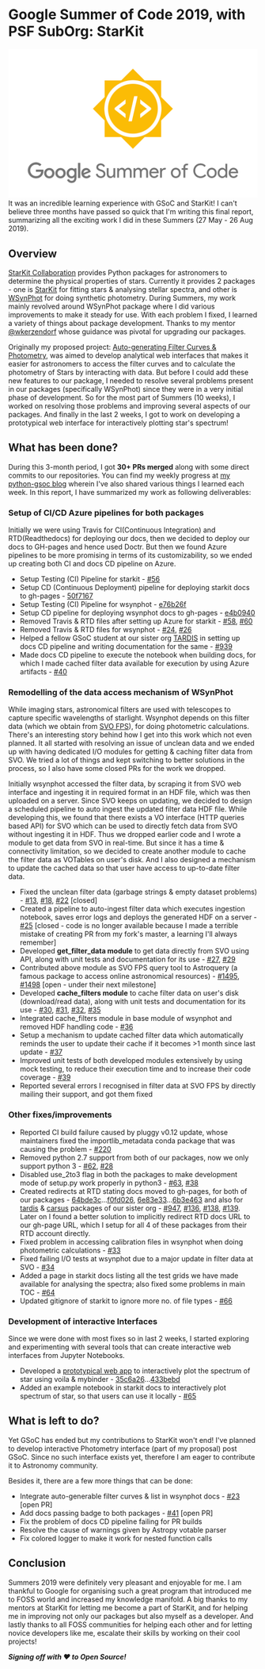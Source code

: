 # Google Summer of Code 2019, with PSF SubOrg: StarKit
![gsoc](gsoc_logo.png)
It was an incredible learning experience with GSoC and StarKit! I can't believe three months have passed so quick that I'm writing this final report, summarizing all the exciting work I did in these Summers (27 May - 26 Aug 2019).


## Overview
[StarKit Collaboration](https://github.com/starkit) provides Python packages for astronomers to determine the physical properties of stars. Currently it provides 2 packages - one is [StarKit](https://github.com/starkit/starkit) for fitting stars & analysing stellar spectra, and other is [WSynPhot](https://github.com/starkit/wsynphot) for doing synthetic photometry. During Summers, my work mainly revolved around WSynPhot package where I did various improvements to make it steady for use. With each problem I fixed, I learned a variety of things about package development. Thanks to my mentor [@wkerzendorf](https://github.com/wkerzendorf) whose guidance was pivotal for upgrading our packages.

Originally my proposed project: [Auto-generating Filter Curves & Photometry](https://summerofcode.withgoogle.com/projects/#5799260895838208), was aimed to develop analytical web interfaces that makes it easier for astronomers to access the filter curves and to calculate the photometry of Stars by interacting with data. But before I could add these new features to our package, I needed to resolve several problems present in our packages (specifically WSynPhot) since they were in a very initial phase of development. So for the most part of Summers (10 weeks), I worked on resolving those problems and improving several aspects of our packages. And finally in the last 2 weeks, I got to work on developing a prototypical web interface for interactively plotting star's spectrum!


## What has been done?
During this 3-month period, I got **30+ PRs merged** along with some direct commits to our repositories. You can find my weekly progress at [my python-gsoc blog](https://blogs.python-gsoc.org/en/jaladh-singhals-blog/) wherein I've also shared various things I learned each week. In this report, I have summarized my work as following deliverables:

### Setup of CI/CD Azure pipelines for both packages
Initially we were using Travis for CI(Continuous Integration) and RTD(Readthedocs) for deploying our docs, then we decided to deploy our docs to GH-pages and hence used Doctr. But then we found Azure pipelines to be more promising in terms of its customizability, so we ended up creating both CI and docs CD pipeline on Azure.
- Setup Testing (CI) Pipeline for starkit - [#56](https://github.com/starkit/starkit/pull/56)
- Setup CD (Continuous Deployment) pipeline for deploying starkit docs to gh-pages - [50f7167](https://github.com/starkit/starkit/commit/50f71671710101e2128f0c210a4fd92d80faf647)
- Setup Testing (CI) Pipeline for wsynphot - [e76b26f](https://github.com/starkit/wsynphot/commit/e76b26ffba78fab65c47d322cf77f2e97f60a344)
- Setup CD pipeline for deploying wsynphot docs to gh-pages - [e4b0940](https://github.com/starkit/wsynphot/commit/e4b09404186f948b9768b0f939f53e07bd5b4f22)
- Removed Travis & RTD files after setting up Azure for starkit - [#58](https://github.com/starkit/starkit/pull/58), [#60](https://github.com/starkit/starkit/pull/60)
- Removed Travis & RTD files for wsynphot - [#24](https://github.com/starkit/wsynphot/pull/24), [#26](https://github.com/starkit/wsynphot/pull/26)
- Helped a fellow GSoC student at our sister org [TARDIS](https://github.com/tardis-sn) in setting up docs CD pipeline and writing documentation for the same - [#939](https://github.com/tardis-sn/tardis/pull/939)
- Made docs CD pipeline to execute the notebook when building docs, for which I made cached filter data available for execution by using Azure artifacts - [#40](https://github.com/starkit/wsynphot/pull/40)


### Remodelling of the data access mechanism of WSynPhot
While imaging stars, astronomical filters are used with telescopes to capture specific wavelengths of starlight. Wsynphot depends on this filter data (which we obtain from [SVO FPS](http://svo2.cab.inta-csic.es/theory/fps/)), for doing photometric calculations. There's an interesting story behind how I get into this work which not even planned. It all started with resolving an issue of unclean data and we ended up with having dedicated I/O modules for getting & caching filter data from SVO. We tried a lot of things and kept switching to better solutions in the process, so I also have some closed PRs for the work we dropped.

Initially wsynphot accessed the filter data, by scraping it from SVO web interface and ingesting it in required format in an HDF file, which was then uploaded on a server. Since SVO keeps on updating, we decided to design a scheduled pipeline to auto ingest the updated filter data HDF file. While developing this, we found that there exists a VO interface (HTTP queries based API) for SVO which can be used to directly fetch data from SVO without ingesting it in HDF. Thus we dropped earlier code and I wrote a module to get data from SVO in real-time. But since it has a time & connectivity limitation, so we decided to create another module to cache the filter data as VOTables on user's disk. And I also designed a mechanism to update the cached data so that user have access to up-to-date filter data.
- Fixed the unclean filter data (garbage strings & empty dataset problems) - [#13](https://github.com/starkit/wsynphot/issues/13), [#18](https://github.com/starkit/wsynphot/pull/18), [#22](https://github.com/starkit/wsynphot/pull/22) [closed]
- Created a pipeline to auto-ingest filter data which executes ingestion notebook, saves error logs and deploys the generated HDF on a server - [#25](https://github.com/starkit/wsynphot/pull/25) [closed - code is no longer available because I made a terrible mistake of creating PR from my fork's master, a learning I'll always remember]
- Developed **get_filter_data module** to get data directly from SVO using API, along with unit tests and documentation for its use - [#27](https://github.com/starkit/wsynphot/pull/27), [#29](https://github.com/starkit/wsynphot/pull/29)
- Contributed above module as SVO FPS query tool to Astroquery (a famous package to access online astronomical resources) - [#1495](https://github.com/astropy/astroquery/issues/1495), [#1498](https://github.com/astropy/astroquery/pull/1498) [open - under their next milestone]
- Developed **cache_filters module** to cache filter data on user's disk (download/read data), along with unit tests and documentation for its use - [#30](https://github.com/starkit/wsynphot/pull/30), [#31](https://github.com/starkit/wsynphot/pull/31), [#32](https://github.com/starkit/wsynphot/pull/32), [#35](https://github.com/starkit/wsynphot/pull/35)
- Integrated cache_filters module in base module of wsynphot and removed HDF handling code - [#36](https://github.com/starkit/wsynphot/pull/36)
- Setup a mechanism to update cached filter data which automatically reminds the user to update their cache if it becomes >1 month since last update - [#37](https://github.com/starkit/wsynphot/pull/37)
- Improved unit tests of both developed modules extensively by using mock testing, to reduce their execution time and to increase their code coverage - [#39](https://github.com/starkit/wsynphot/pull/39)
- Reported several errors I recognised in filter data at SVO FPS by directly mailing their support, and got them fixed


### Other fixes/improvements
- Reported CI build failure caused by pluggy v0.12 update, whose maintainers fixed the importlib_metadata conda package that was causing the problem - [#220](https://github.com/pytest-dev/pluggy/issues/220)
- Removed python 2.7 support from both of our packages, now we only support python 3 - [#62](https://github.com/starkit/starkit/pull/62), [#28](https://github.com/starkit/wsynphot/pull/28)
- Disabled use_2to3 flag in both the packages to make development mode of setup.py work properly in python3 - [#63](https://github.com/starkit/starkit/pull/63), [#38](https://github.com/starkit/wsynphot/pull/38)
- Created redirects at RTD stating docs moved to gh-pages, for both of our packages - [64bde3c](https://github.com/starkit/starkit/commit/64bde3c225f4fec3c78c7edcc2ea349b5e57c063)...[f0fd026](https://github.com/starkit/starkit/commit/f0fd026f9e4012eeaa880b51ae0abba2dddcf4d7), [6e83e33](https://github.com/starkit/wsynphot/commit/6e83e337a451738c4b2ba896cf3d06b29333e206)...[6b3e463](https://github.com/starkit/wsynphot/commit/6b3e463983a077529d6686fd8dec217af71c9071) and also for [tardis](https://github.com/tardis-sn/tardis) & [carsus](https://github.com/tardis-sn/carsus) packages of our sister org - [#947](https://github.com/tardis-sn/tardis/pull/947), [#136](https://github.com/tardis-sn/carsus/pull/136), [#138](https://github.com/tardis-sn/carsus/pull/138), [#139](https://github.com/tardis-sn/carsus/pull/139). Later on I found a better solution to implicitly redirect RTD docs URL to our gh-page URL, which I setup for all 4 of these packages from their RTD account directly.
- Fixed problem in accessing calibration files in wsynphot when doing photometric calculations - [#33](https://github.com/starkit/wsynphot/pull/33)
- Fixed failing I/O tests at wsynphot due to a major update in filter data at SVO - [#34](https://github.com/starkit/wsynphot/pull/34)
- Added a page in starkit docs listing all the test grids we have made available for analysing the spectra; also fixed some problems in main TOC - [#64](https://github.com/starkit/starkit/pull/64)
- Updated gitignore of starkit to ignore more no. of file types - [#66](https://github.com/starkit/starkit/pull/66)


### Development of interactive Interfaces
Since we were done with most fixes so in last 2 weeks, I started exploring and experimenting with several tools that can create interactive web interfaces from Jupyter Notebooks.
- Developed a [prototypical web app](https://mybinder.org/v2/gh/jaladh-singhal/starkit/binder?urlpath=voila%2Frender%2Finterfaces%2Finteractive_spectrum.ipynb) to interactively plot the spectrum of star using voila & mybinder - [35c6a26](https://github.com/jaladh-singhal/starkit/commit/35c6a2616c014785a410dcef09371e609e00d474)...[433bebd](https://github.com/jaladh-singhal/starkit/commit/433bebd99eff1bc10103e5b892eeac44dea7385c)
- Added an example notebook in starkit docs to interactively plot spectrum of star, so that users can use it locally - [#65](https://github.com/starkit/starkit/pull/65)


## What is left to do?
Yet GSoC has ended but my contributions to StarKit won't end! I've planned to develop interactive Photometry interface (part of my proposal) post GSoC. Since no such interface exists yet, therefore I am eager to contribute it to Astronomy community.

Besides it, there are a few more things that can be done:
- Integrate auto-generable filter curves & list in wsynphot docs - [#23](https://github.com/starkit/wsynphot/pull/23) [open PR]
- Add docs passing badge to both packages - [#41](https://github.com/starkit/wsynphot/pull/41) [open PR]
- Fix the problem of docs CD pipeline failing for PR builds
- Resolve the cause of warnings given by Astropy votable parser
- Fix colored logger to make it work for nested function calls


## Conclusion
Summers 2019 were definitely very pleasant and enjoyable for me. I am thankful to Google for organising such a great program that introduced me to FOSS world and increased my knowledge manifold. A big thanks to my mentors at StarKit for letting me become a part of StarKit, and for helping me in improving not only our packages but also myself as a developer. And lastly thanks to all FOSS communities for helping each other and for letting novice developers like me, escalate their skills by working on their cool projects!

**_Signing off with :heart: to Open Source!_**
